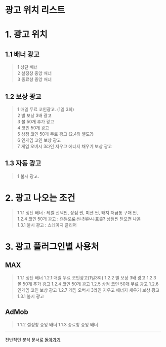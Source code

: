 광고 위치 리스트
=============================

# 1. 광고 위치
## 1.1 배너 광고
> 1 상단 배너  
> 2 설정창 중앙 배너  
> 3 종료창 중앙 배너  
## 1.2 보상 광고
> 1 매일 무료 코인광고. (1일 3회)   
> 2 별 보상 3배 광고  
> 3 볼 50개 추가 광고  
> 4 코인 50개 광고  
> 5 상점 코인 50개 무료 광고 (2.4와 별도?)  
> 6 인게임 코인 보상 광고  
> 7 게임 오버시 3라인 지우고 에너지 채우기 보상 광고
## 1.3 자동 광고
> 1 불시 광고.  

# 2. 광고 나오는 조건
 > 1.1.1 상단 배너 : 레벨 선택씬, 상점 씬, 미션 씬, 돼지 저금통 구매 씬,  
 > 1.2.4 코인 50개 광고 : ~~랜덤으로 씬 전환시 표출?~~ 상점씬 닫으면 나옴  
 > 1.3.1 불시 광고 : 스테이지 클리어  

# 3. 광고 플러그인별 사용처
## MAX
> 1.1.1 상단 배너
> 1.2.1 매일 무료 코인광고(1일3회)
> 1.2.2 별 보상 3배 광고
> 1.2.3 볼 50개 추가 광고
> 1.2.4 코인 50개 광고
> 1.2.5 상점 코인 50개 무료 광고
> 1.2.6 인게임 코인 보상 광고
> 1.2.7 게임 오버시 3라인 지우고 에너지 채우기 보상 광고
> 1.3.1 불시 광고
## AdMob
> 1.1.2 설정창 중앙 배너
> 1.1.3 종료창 중앙 배너

*****

전반적인 분석 문서로 [돌아가기](https://github.com/Bo-sung/BBF_-/blob/master/전반적인_분석.md)
